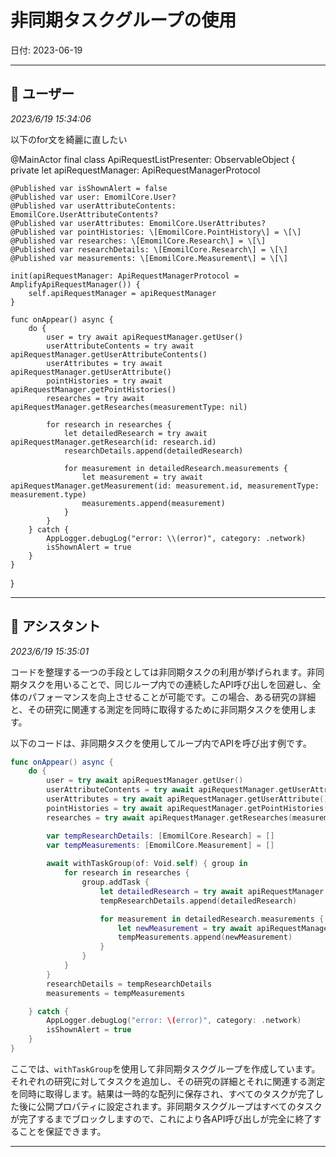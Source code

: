 # 非同期タスクグループの使用

日付: 2023-06-19

---

## 👤 ユーザー
*2023/6/19 15:34:06*

以下のfor文を綺麗に直したい


@MainActor
final class ApiRequestListPresenter: ObservableObject {
    private let apiRequestManager: ApiRequestManagerProtocol

    @Published var isShownAlert = false
    @Published var user: EmomilCore.User?
    @Published var userAttributeContents: EmomilCore.UserAttributeContents?
    @Published var userAttributes: EmomilCore.UserAttributes?
    @Published var pointHistories: \[EmomilCore.PointHistory\] = \[\]
    @Published var researches: \[EmomilCore.Research\] = \[\]
    @Published var researchDetails: \[EmomilCore.Research\] = \[\]
    @Published var measurements: \[EmomilCore.Measurement\] = \[\]

    init(apiRequestManager: ApiRequestManagerProtocol = AmplifyApiRequestManager()) {
        self.apiRequestManager = apiRequestManager
    }

    func onAppear() async {
        do {
            user = try await apiRequestManager.getUser()
            userAttributeContents = try await apiRequestManager.getUserAttributeContents()
            userAttributes = try await apiRequestManager.getUserAttribute()
            pointHistories = try await apiRequestManager.getPointHistories()
            researches = try await apiRequestManager.getResearches(measurementType: nil)

            for research in researches {
                let detailedResearch = try await apiRequestManager.getResearch(id: research.id)
                researchDetails.append(detailedResearch)

                for measurement in detailedResearch.measurements {
                    let measurement = try await apiRequestManager.getMeasurement(id: measurement.id, measurementType: measurement.type)
                    measurements.append(measurement)
                }
            }
        } catch {
            AppLogger.debugLog("error: \\(error)", category: .network)
            isShownAlert = true
        }
    }
}

---

## 🤖 アシスタント
*2023/6/19 15:35:01*

コードを整理する一つの手段としては非同期タスクの利用が挙げられます。非同期タスクを用いることで、同じループ内での連続したAPI呼び出しを回避し、全体のパフォーマンスを向上させることが可能です。この場合、ある研究の詳細と、その研究に関連する測定を同時に取得するために非同期タスクを使用します。

以下のコードは、非同期タスクを使用してループ内でAPIを呼び出す例です。

```swift
func onAppear() async {
    do {
        user = try await apiRequestManager.getUser()
        userAttributeContents = try await apiRequestManager.getUserAttributeContents()
        userAttributes = try await apiRequestManager.getUserAttribute()
        pointHistories = try await apiRequestManager.getPointHistories()
        researches = try await apiRequestManager.getResearches(measurementType: nil)

        var tempResearchDetails: [EmomilCore.Research] = []
        var tempMeasurements: [EmomilCore.Measurement] = []
        
        await withTaskGroup(of: Void.self) { group in
            for research in researches {
                group.addTask {
                    let detailedResearch = try await apiRequestManager.getResearch(id: research.id)
                    tempResearchDetails.append(detailedResearch)

                    for measurement in detailedResearch.measurements {
                        let newMeasurement = try await apiRequestManager.getMeasurement(id: measurement.id, measurementType: measurement.type)
                        tempMeasurements.append(newMeasurement)
                    }
                }
            }
        }
        researchDetails = tempResearchDetails
        measurements = tempMeasurements

    } catch {
        AppLogger.debugLog("error: \(error)", category: .network)
        isShownAlert = true
    }
}
```

ここでは、`withTaskGroup`を使用して非同期タスクグループを作成しています。それぞれの研究に対してタスクを追加し、その研究の詳細とそれに関連する測定を同時に取得します。結果は一時的な配列に保存され、すべてのタスクが完了した後に公開プロパティに設定されます。非同期タスクグループはすべてのタスクが完了するまでブロックしますので、これにより各API呼び出しが完全に終了することを保証できます。

---

